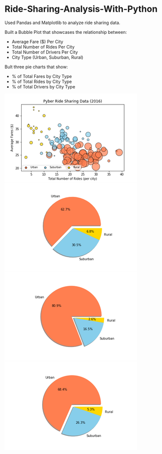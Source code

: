 # Ride-Sharing-Analysis-With-Python
Used Pandas and Matplotlib to analyze ride sharing data.

Built a Bubble Plot that showcases the relationship between:

* Average Fare ($) Per City
* Total Number of Rides Per City
* Total Number of Drivers Per City
* City Type (Urban, Suburban, Rural)

Bult three pie charts that show:

* % of Total Fares by City Type
* % of Total Rides by City Type
* % of Total Drivers by City Type

![bubbleChart](bubbleChart.png)
![CityFares](CityFares.png)
![TotalDrivers](TotalDrivers.png)
![TotalRides](TotalRides.png)
